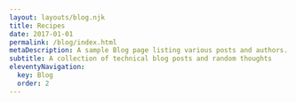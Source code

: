 ```yaml
---
layout: layouts/blog.njk
title: Recipes
date: 2017-01-01
permalink: /blog/index.html
metaDescription: A sample Blog page listing various posts and authors.
subtitle: A collection of technical blog posts and random thoughts
eleventyNavigation:
  key: Blog
  order: 2
---
```

